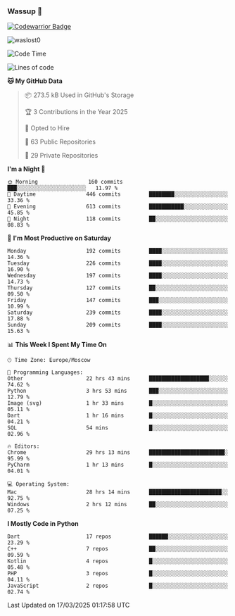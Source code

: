 ### Wassup 👋

[![Codewarrior Badge](https://www.codewars.com/users/waslost/badges/small)](https://www.codewars.com/users/waslost)

<p align="left"> <img src="https://komarev.com/ghpvc/?username=waslost0" alt="waslost0" /></p>

<!--START_SECTION:waka-->
![Code Time](http://img.shields.io/badge/Code%20Time-5%2C452%20hrs%2040%20mins-blue)

![Lines of code](https://img.shields.io/badge/From%20Hello%20World%20I%27ve%20Written-1.5%20million%20lines%20of%20code-blue)

**🐱 My GitHub Data** 

> 📦 273.5 kB Used in GitHub's Storage 
 > 
> 🏆 3 Contributions in the Year 2025
 > 
> 💼 Opted to Hire
 > 
> 📜 63 Public Repositories 
 > 
> 🔑 29 Private Repositories 
 > 
**I'm a Night 🦉** 

```text
🌞 Morning                160 commits         ███░░░░░░░░░░░░░░░░░░░░░░   11.97 % 
🌆 Daytime                446 commits         ████████░░░░░░░░░░░░░░░░░   33.36 % 
🌃 Evening                613 commits         ███████████░░░░░░░░░░░░░░   45.85 % 
🌙 Night                  118 commits         ██░░░░░░░░░░░░░░░░░░░░░░░   08.83 % 
```
📅 **I'm Most Productive on Saturday** 

```text
Monday                   192 commits         ████░░░░░░░░░░░░░░░░░░░░░   14.36 % 
Tuesday                  226 commits         ████░░░░░░░░░░░░░░░░░░░░░   16.90 % 
Wednesday                197 commits         ████░░░░░░░░░░░░░░░░░░░░░   14.73 % 
Thursday                 127 commits         ██░░░░░░░░░░░░░░░░░░░░░░░   09.50 % 
Friday                   147 commits         ███░░░░░░░░░░░░░░░░░░░░░░   10.99 % 
Saturday                 239 commits         ████░░░░░░░░░░░░░░░░░░░░░   17.88 % 
Sunday                   209 commits         ████░░░░░░░░░░░░░░░░░░░░░   15.63 % 
```


📊 **This Week I Spent My Time On** 

```text
🕑︎ Time Zone: Europe/Moscow

💬 Programming Languages: 
Other                    22 hrs 43 mins      ███████████████████░░░░░░   74.62 % 
Python                   3 hrs 53 mins       ███░░░░░░░░░░░░░░░░░░░░░░   12.79 % 
Image (svg)              1 hr 33 mins        █░░░░░░░░░░░░░░░░░░░░░░░░   05.11 % 
Dart                     1 hr 16 mins        █░░░░░░░░░░░░░░░░░░░░░░░░   04.21 % 
SQL                      54 mins             █░░░░░░░░░░░░░░░░░░░░░░░░   02.96 % 

🔥 Editors: 
Chrome                   29 hrs 13 mins      ████████████████████████░   95.99 % 
PyCharm                  1 hr 13 mins        █░░░░░░░░░░░░░░░░░░░░░░░░   04.01 % 

💻 Operating System: 
Mac                      28 hrs 14 mins      ███████████████████████░░   92.75 % 
Windows                  2 hrs 12 mins       ██░░░░░░░░░░░░░░░░░░░░░░░   07.25 % 
```

**I Mostly Code in Python** 

```text
Dart                     17 repos            ██████░░░░░░░░░░░░░░░░░░░   23.29 % 
C++                      7 repos             ██░░░░░░░░░░░░░░░░░░░░░░░   09.59 % 
Kotlin                   4 repos             █░░░░░░░░░░░░░░░░░░░░░░░░   05.48 % 
PHP                      3 repos             █░░░░░░░░░░░░░░░░░░░░░░░░   04.11 % 
JavaScript               2 repos             █░░░░░░░░░░░░░░░░░░░░░░░░   02.74 % 
```




 Last Updated on 17/03/2025 01:17:58 UTC
<!--END_SECTION:waka-->


